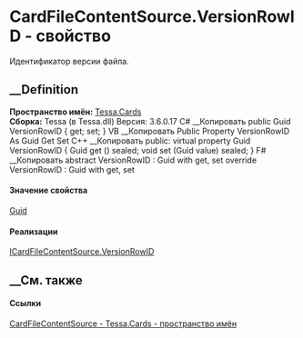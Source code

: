 # CardFileContentSource.VersionRowID - свойство
Идентификатор версии файла.
##  __Definition
 **Пространство имён:** [Tessa.Cards](N_Tessa_Cards.htm)  
 **Сборка:** Tessa (в Tessa.dll) Версия: 3.6.0.17
C# __Копировать
     public Guid VersionRowID { get; set; }
VB __Копировать
     Public Property VersionRowID As Guid
    	Get
    	Set
C++ __Копировать
     public:
    virtual property Guid VersionRowID {
    	Guid get () sealed;
    	void set (Guid value) sealed;
    }
F# __Копировать
     abstract VersionRowID : Guid with get, set
    override VersionRowID : Guid with get, set
#### Значение свойства
[Guid](https://learn.microsoft.com/dotnet/api/system.guid)
#### Реализации
[ICardFileContentSource.VersionRowID](P_Tessa_Cards_ICardFileContentSource_VersionRowID.htm)  
##  __См. также
#### Ссылки
[CardFileContentSource - ](T_Tessa_Cards_CardFileContentSource.htm)
[Tessa.Cards - пространство имён](N_Tessa_Cards.htm)
